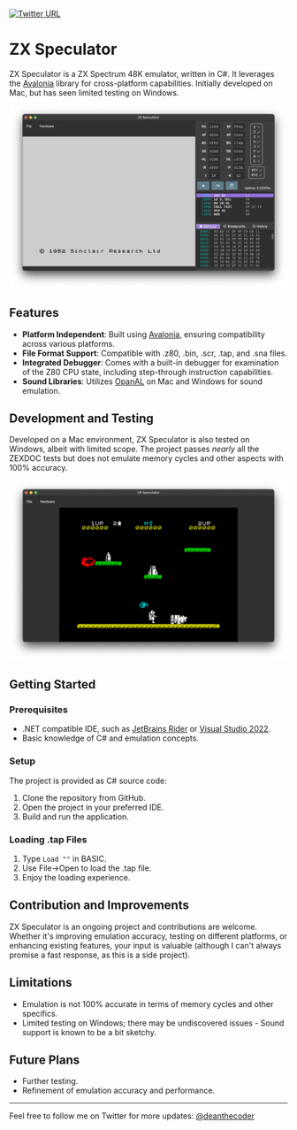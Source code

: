 [![Twitter URL](https://img.shields.io/twitter/url/https/twitter.com/deanthecoder.svg?style=social&label=Follow%20%40deanthecoder)](https://twitter.com/deanthecoder)
# ZX Speculator
ZX Speculator is a ZX Spectrum 48K emulator, written in C#. It leverages the [Avalonia](https://avaloniaui.net/) library for cross-platform capabilities. Initially developed on Mac, but has seen limited testing on Windows.

![Main UI](img/MainUI.png?raw=true "Main UI")

## Features
- **Platform Independent**: Built using [Avalonia](https://avaloniaui.net/), ensuring compatibility across various platforms.
- **File Format Support**: Compatible with .z80, .bin, .scr, .tap, and .sna files.
- **Integrated Debugger**: Comes with a built-in debugger for examination of the Z80 CPU state, including step-through instruction capabilities.
- **Sound Libraries**: Utilizes [OpanAL](https://www.openal.org/) on Mac and Windows for sound emulation.

## Development and Testing
Developed on a Mac environment, ZX Speculator is also tested on Windows, albeit with limited scope. The project passes _nearly_ all the ZEXDOC tests but does not emulate memory cycles and other aspects with 100% accuracy.

![Jetpac published by Ultimate Play the Game](img/Jetpac.png?raw=true "Jetpac")

## Getting Started
### Prerequisites
- .NET compatible IDE, such as [JetBrains Rider](https://www.jetbrains.com/rider/) or [Visual Studio 2022](https://visualstudio.microsoft.com/vs/).
- Basic knowledge of C# and emulation concepts.

### Setup
The project is provided as C# source code:
1. Clone the repository from GitHub.
2. Open the project in your preferred IDE.
3. Build and run the application.

### Loading .tap Files
1. Type `Load ""` in BASIC.
2. Use File->Open to load the .tap file.
3. Enjoy the loading experience.

## Contribution and Improvements
ZX Speculator is an ongoing project and contributions are welcome. Whether it's improving emulation accuracy, testing on different platforms, or enhancing existing features, your input is valuable (although I can't always promise a fast response, as this is a side project).

## Limitations
- Emulation is not 100% accurate in terms of memory cycles and other specifics.
- Limited testing on Windows; there may be undiscovered issues - Sound support is known to be a bit sketchy.

## Future Plans
- Further testing.
- Refinement of emulation accuracy and performance.

---

Feel free to follow me on Twitter for more updates: [@deanthecoder](https://twitter.com/deanthecoder)
